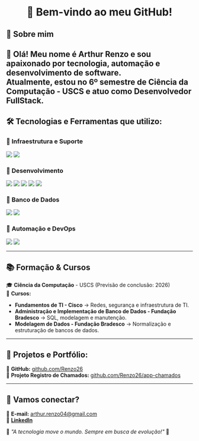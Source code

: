 <h1 align="center">👋 Bem-vindo ao meu GitHub!</h1>

## 🎯 Sobre mim
🚀 Olá! Meu nome é **Arthur Renzo** e sou apaixonado por tecnologia, automação e desenvolvimento de software.  
Atualmente, estou no **6º semestre de Ciência da Computação - USCS** e atuo como **Desenvolvedor FullStack**.  
---

## 🛠️ Tecnologias e Ferramentas que utilizo:

### 🔹 **Infraestrutura e Suporte**
<img src="https://img.shields.io/badge/Windows-0078D6?style=for-the-badge&logo=windows&logoColor=white"/> <img src="https://img.shields.io/badge/ITIL-000000?style=for-the-badge&logo=itil&logoColor=white"/>

### 🔹 **Desenvolvimento**
<img src="https://img.shields.io/badge/Python-3776AB?style=for-the-badge&logo=python&logoColor=white"/> <img src="https://img.shields.io/badge/JavaScript-F7DF1E?style=for-the-badge&logo=javascript&logoColor=black"/> <img src="https://img.shields.io/badge/Flask-000000?style=for-the-badge&logo=flask&logoColor=white"/> <img src="https://img.shields.io/badge/React-61DAFB?style=for-the-badge&logo=react&logoColor=black"/> <img src="https://img.shields.io/badge/Electron-47848F?style=for-the-badge&logo=electron&logoColor=white"/>

### 🔹 **Banco de Dados**
<img src="https://img.shields.io/badge/MySQL-4479A1?style=for-the-badge&logo=mysql&logoColor=white"/> <img src="https://img.shields.io/badge/PostgreSQL-336791?style=for-the-badge&logo=postgresql&logoColor=white"/> 

### 🔹 **Automação e DevOps**
<img src="https://img.shields.io/badge/N8N-0D8ABC?style=for-the-badge&logo=n8n&logoColor=white"/> <img src="https://img.shields.io/badge/Docker-2496ED?style=for-the-badge&logo=docker&logoColor=white"/>

---

## 📚 Formação & Cursos
🎓 **Ciência da Computação** - USCS (Previsão de conclusão: 2026)  
📌 **Cursos:**  
- **Fundamentos de TI - Cisco** → Redes, segurança e infraestrutura de TI.  
- **Administração e Implementação de Banco de Dados - Fundação Bradesco** → SQL, modelagem e manutenção.  
- **Modelagem de Dados - Fundação Bradesco** → Normalização e estruturação de bancos de dados.  

---

## 📌 Projetos e Portfólio:
🔗 **GitHub:** [github.com/Renzo26](https://github.com/Renzo26)  
🔗 **Projeto Registro de Chamados:** [github.com/Renzo26/app-chamados](https://github.com/Renzo26/app-chamados)  

---

## 📩 Vamos conectar?
📧 **E-mail:** [arthur.renzo04@gmail.com](mailto:arthur.renzo04@gmail.com)  
🔗 **[LinkedIn](https://www.linkedin.com/in/arthur-renzo-90571326a/)**  

📌 *"A tecnologia move o mundo. Sempre em busca de evolução!"* 🚀
